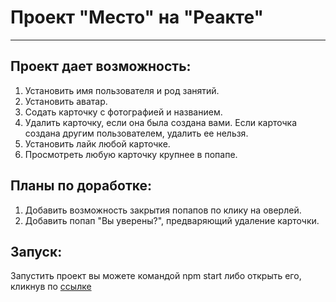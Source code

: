 # Проект "Место" на "Реакте"
------------------

## Проект дает возможность:
1. Установить имя пользователя и род занятий.
2. Установить аватар.
3. Содать карточку с фотографией и названием.
4. Удалить карточку, если она была создана вами. Если карточка создана другим пользователем, удалить ее нельзя.
5. Установить лайк любой карточке.
6. Просмотреть любую карточку крупнее в попапе.

## Планы по доработке:
1. Добавить возможность закрытия попапов по клику на оверлей.
2. Добавить попап "Вы уверены?", предваряющий удаление карточки.

## Запуск:
Запустить проект вы можете командой npm start либо открыть его, кликнув по [ссылке](https://meniaylo.github.io/mesto-react/index.html)